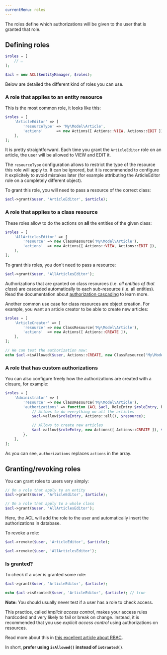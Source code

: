 ```yaml
---
currentMenu: roles
---
```


The roles define which authorizations will be given to the user that is granted that role.

## Defining roles

```php
$roles = [
    // …
];

$acl = new ACL($entityManager, $roles);
```

Below are detailed the different kind of roles you can use.

### A role that applies to an entity resource

This is the most common role, it looks like this:

```php
$roles = [
    'ArticleEditor' => [
        'resourceType' => 'My\Model\Article',
        'actions'      => new Actions([ Actions::VIEW, Actions::EDIT ]),
    ],
];
```

It is pretty straightforward. Each time you grant the `ArticleEditor` role on an article, the user
will be allowed to VIEW and EDIT it.

The `resourceType` configuration allows to restrict the type of the resource this role will apply to.
It can be ignored, but it is recommended to configure it explicitely to avoid mistakes later
(for example attributing the ArticleEditor role on a completely different object).

To grant this role, you will need to pass a resource of the correct class:

```php
$acl->grant($user, 'ArticleEditor', $article);
```

### A role that applies to a class resource

These roles allow to do the actions on **all** the entities of the given class:

```php
$roles = [
    'AllArticlesEditor' => [
        'resource' => new ClassResource('My\Model\Article'),
        'actions'  => new Actions([ Actions::VIEW, Actions::EDIT ]),
    ],
];
```

To grant this roles, you don't need to pass a resource:

```php
$acl->grant($user, 'AllArticlesEditor');
```

Authorizations that are granted on class resources (i.e. *all entities of that class*) are cascaded
automatically to each sub-resource (i.e. all entities). Read the documentation about
[authorization cascading](cascading.md) to learn more.

Another common use case for class resources are object creation. For example, you want an article creator
to be able to create new articles:

```php
$roles = [
    'ArticleCreator' => [
        'resource' => new ClassResource('My\Model\Article'),
        'actions'  => new Actions([ Actions::CREATE ]),
    ],
];

// We can test the authorization now:
echo $acl->isAllowed($user, Actions::CREATE, new ClassResource('My\Model\Article')); // true
```

### A role that has custom authorizations

You can also configure freely how the authorizations are created with a closure, for example:

```php
$roles = [
    'Administrator' => [
        'resource' => new ClassResource('My\Model\Article'),
        'authorizations' => function (ACL $acl, RoleEntry $roleEntry, ResourceInterface $resource) {
            // Allows to do everything on all the articles
            $acl->allow($roleEntry, Actions::all(), $resource);

            // Allows to create new articles
            $acl->allow($roleEntry, new Actions([ Actions::CREATE ]), $resource);
        },
    ],
];
```

As you can see, `authorizations` replaces `actions` in the array.


## Granting/revoking roles

You can grant roles to users very simply:

```php
// On a role that apply to an entity
$acl->grant($user, 'ArticleEditor', $article);

// On a role that apply to a whole class
$acl->grant($user, 'AllArticlesEditor');
```

Here, the ACL will add the role to the user and automatically insert the authorizations in database.

To revoke a role:

```php
$acl->revoke($user, 'ArticleEditor', $article);

$acl->revoke($user, 'AllArticlesEditor');
```

### Is granted?

To check if a user is granted some role:

```php
$acl->grant($user, 'ArticleEditor', $article);

echo $acl->isGranted($user, 'ArticleEditor', $article); // true
```

**Note:** You should usually never test if a user has a role to check access.

This practice, called *implicit access control*, makes your access rules hardcoded and very
likely to fail or break on change. Instead, it is recommended that
you use *explicit access control* using authorizations on resources.

Read more about this in
[this excellent article about RBAC](https://stormpath.com/blog/new-rbac-resource-based-access-control/).

In short, **prefer using `isAllowed()` instead of `isGranted()`**.
